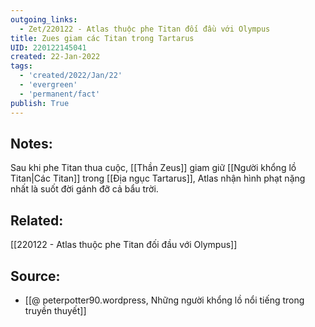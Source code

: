 ```yaml
---
outgoing_links:
  - Zet/220122 - Atlas thuộc phe Titan đối đầu với Olympus
title: Zues giam các Titan trong Tartarus
UID: 220122145041
created: 22-Jan-2022
tags:
  - 'created/2022/Jan/22'
  - 'evergreen'
  - 'permanent/fact'
publish: True
---
```

## Notes:
Sau khi phe Titan thua cuộc, [[Thần Zeus]] giam giữ  [[Người khổng lồ Titan|Các Titan]] trong [[Địa ngục Tartarus]], Atlas nhận hình phạt nặng nhất là suốt đời gánh đỡ cả bẩu trời.

## Related:
[[220122 - Atlas thuộc phe Titan đối đầu với Olympus]]

## Source:
- [[@ peterpotter90.wordpress, Những người khổng lồ nổi tiếng trong truyền thuyết]]


